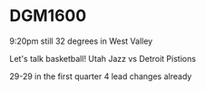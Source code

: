 # DGM1600

9:20pm
still 32 degrees in West Valley 


Let's talk basketball!
Utah Jazz vs Detroit Pistions

29-29 in the first quarter
4 lead changes already
